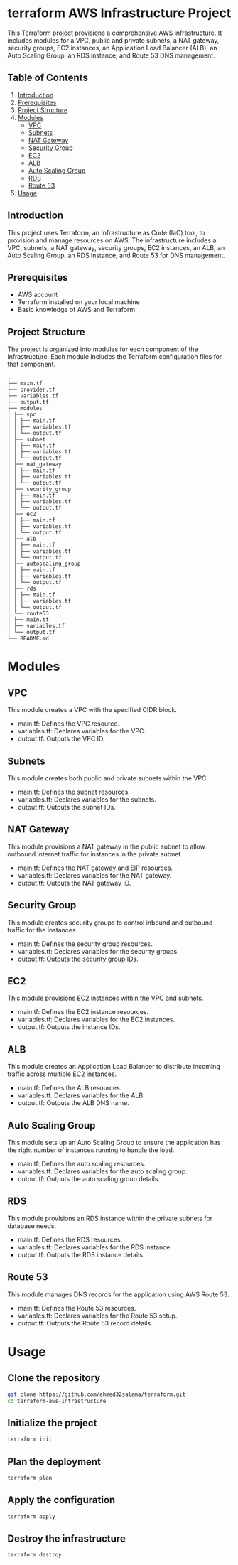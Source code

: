 
# terraform AWS Infrastructure Project



This Terraform project provisions a comprehensive AWS infrastructure. It includes modules for a VPC, public and private subnets, a NAT gateway, security groups, EC2 instances, an Application Load Balancer (ALB), an Auto Scaling Group, an RDS instance, and Route 53 DNS management.

## Table of Contents
1. [Introduction](#introduction)
2. [Prerequisites](#prerequisites)
3. [Project Structure](#project-structure)
4. [Modules](#modules)
    - [VPC](#vpc)
    - [Subnets](#subnets)
    - [NAT Gateway](#nat-gateway)
    - [Security Group](#security-group)
    - [EC2](#ec2)
    - [ALB](#alb)
    - [Auto Scaling Group](#auto-scaling-group)
    - [RDS](#rds)
    - [Route 53](#route-53)
5. [Usage](#usage)

## Introduction

This project uses Terraform, an Infrastructure as Code (IaC) tool, to provision and manage resources on AWS. The infrastructure includes a VPC, subnets, a NAT gateway, security groups, EC2 instances, an ALB, an Auto Scaling Group, an RDS instance, and Route 53 for DNS management.

## Prerequisites

- AWS account
- Terraform installed on your local machine
- Basic knowledge of AWS and Terraform

## Project Structure

The project is organized into modules for each component of the infrastructure. Each module includes the Terraform configuration files for that component.

```
.
├── main.tf
├── provider.tf
├── variables.tf
├── output.tf
├── modules
│ ├── vpc
│ │ ├── main.tf
│ │ ├── variables.tf
│ │ └── output.tf
│ ├── subnet
│ │ ├── main.tf
│ │ ├── variables.tf
│ │ └── output.tf
│ ├── nat_gateway
│ │ ├── main.tf
│ │ ├── variables.tf
│ │ └── output.tf
│ ├── security_group
│ │ ├── main.tf
│ │ ├── variables.tf
│ │ └── output.tf
│ ├── ec2
│ │ ├── main.tf
│ │ ├── variables.tf
│ │ └── output.tf
│ ├── alb
│ │ ├── main.tf
│ │ ├── variables.tf
│ │ └── output.tf
│ ├── autoscaling_group
│ │ ├── main.tf
│ │ ├── variables.tf
│ │ └── output.tf
│ ├── rds
│ │ ├── main.tf
│ │ ├── variables.tf
│ │ └── output.tf
│ └── route53
│ ├── main.tf
│ ├── variables.tf
│ └── output.tf
└── README.md
```

# Modules

## VPC

This module creates a VPC with the specified CIDR block.

- main.tf: Defines the VPC resource.
- variables.tf: Declares variables for the VPC.
- output.tf: Outputs the VPC ID.

## Subnets

This module creates both public and private subnets within the VPC.

- main.tf: Defines the subnet resources.
- variables.tf: Declares variables for the subnets.
- output.tf: Outputs the subnet IDs.

## NAT Gateway

This module provisions a NAT gateway in the public subnet to allow outbound internet traffic for instances in the private subnet.

- main.tf: Defines the NAT gateway and EIP resources.
- variables.tf: Declares variables for the NAT gateway.
- output.tf: Outputs the NAT gateway ID.

## Security Group

This module creates security groups to control inbound and outbound traffic for the instances.

- main.tf: Defines the security group resources.
- variables.tf: Declares variables for the security groups.
- output.tf: Outputs the security group IDs.

## EC2

This module provisions EC2 instances within the VPC and subnets.

- main.tf: Defines the EC2 instance resources.
- variables.tf: Declares variables for the EC2 instances.
- output.tf: Outputs the instance IDs.

## ALB

This module creates an Application Load Balancer to distribute incoming traffic across multiple EC2 instances.

- main.tf: Defines the ALB resources.
- variables.tf: Declares variables for the ALB.
- output.tf: Outputs the ALB DNS name.

## Auto Scaling Group

This module sets up an Auto Scaling Group to ensure the application has the right number of instances running to handle the load.

- main.tf: Defines the auto scaling resources.
- variables.tf: Declares variables for the auto scaling group.
- output.tf: Outputs the auto scaling group details.

## RDS

This module provisions an RDS instance within the private subnets for database needs.

- main.tf: Defines the RDS resources.
- variables.tf: Declares variables for the RDS instance.
- output.tf: Outputs the RDS instance details.

## Route 53

This module manages DNS records for the application using AWS Route 53.

- main.tf: Defines the Route 53 resources.
- variables.tf: Declares variables for the Route 53 setup.
- output.tf: Outputs the Route 53 record details.

# Usage

## Clone the repository

```sh
git clone https://github.com/ahmed32salama/terraform.git
cd terraform-aws-infrastructure
```
## Initialize the project
```sh
terraform init
```
## Plan the deployment
```sh
terraform plan
```
## Apply the configuration
```sh
terraform apply
```
## Destroy the infrastructure
```sh
terraform destroy
```
